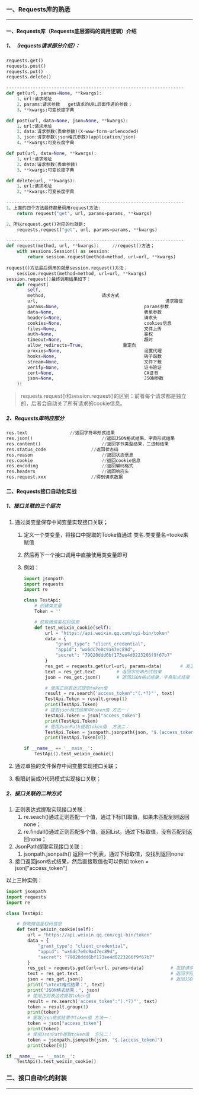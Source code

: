 ### 一、Requests库的熟悉

------

#### 一、Requests库（Requests底层源码的调用逻辑）介绍

##### 1、（requests请求部分介绍）：

```python
requests.get()
requests.post()
requests.put()
requests.delete()

-------------------------------------------------------------------
def get(url, params=None, **kwargs):
	1、url:请求地址
	2、params:请求参数   get请求的URL后面传递的参数；
	3、**kwargs:可变长度字典

def post(url, data=None, json=None, **kwargs):
	1、url:请求地址
	2、data:请求参数(表单参数)(X-www-form-urlencoded)
	3、json:请求参数(json格式参数)(application/json)
	4、**kwargs:可变长度字典

def put(url, data=None, **kwargs):
	1、url:请求地址
	2、data:请求参数(表单参数)
	3、**kwargs:可变长度字典 

def delete(url, **kwargs):
	1、url:请求地址
	2、**kwargs:可变长度字典 

-------------------------------------------------------------------
1、上面的四个方法最终都是调用request方法:
	return request("get", url, params=params, **kwargs)

2、所以request.get()对应的也就是:
	requests.request("get", url, params=params, **kwargs)

-------------------------------------------------------------------
def request(method, url, **kwargs):     //request()方法；
    with sessions.Session() as session:
        return session.request(method=method, url=url, **kwargs)
    
request()方法最后调用的就是session.request()方法：       
	session.request(method=method, url=url, **kwargs)
session.request()最终调用结果如下：
	def request(
        self,
        method,                     请求方式
        url,												请求路径
        params=None,								params参数
        data=None,									表单参数
        headers=None,								请求头
        cookies=None,								cookies信息
        files=None,									文件上传
        auth=None,									鉴权
        timeout=None,								超时
        allow_redirects=True,				重定向
        proxies=None,								设置代理
        hooks=None,									钩子函数
        stream=None,								文件下载
        verify=None,								证书验证
        cert=None,									CA证书
        json=None,									JSON参数
    ):
```

> requests.request()和session.request()的区别：前者每个请求都是独立的，后者会自动关了所有请求的cookie信息。

##### 2、Requests库响应部分

```python
res.text                //返回字符串形式结果
res.json()							//返回JSON格式结果，字典形式结果
res.content()						//返回字节类型结果，二进制结果
res.status_code					//返回状态码
res.reason							//返回状态信息
res.cookie							//返回cookie信息
res.encoding						//返回编码格式
res.headers							//返回响应头
res.request.xxx					//得到请求数据
```

#### 二、Requests接口自动化实战

##### 1、接口关联的三个层次

1. 通过类变量保存中间变量实现接口关联；

   1. 定义一个类变量，将接口中提取的Tooke值通过    类名.类变量名=tooke来 赋值

   2. 然后再下一个接口调用中直接使用类变量即可

   3. 例如：

      ```python
      import jsonpath
      import requests
      import re
      
      class TestApi:
          # 创建类变量
          Token = ''
      
          # 获取微信鉴权码信息
          def test_weixin_cookie(self):
              url = "https://api.weixin.qq.com/cgi-bin/token"
              data = {
                  "grant_type": "client_credential",
                  "appid": "wx6dc7e0c9a47ec89d",
                  "secret": "79020ddd6bf173ee4d0223266f9f67b7"
              }
              res_get = requests.get(url=url, params=data)       # 发送请求 get
              text = res_get.text        # 返回字符串形式结果
              json = res_get.json()      # 返回JSON格式结果，字典形式结果
      
              # 使用正则表达式提取token值
              result = re.search('access_token":"(.*?)"', text)
              TestApi.Token = result.group(1)
              print(TestApi.Token)
              # 提取json格式结果中token值 方法一：
              TestApi.Token = json["access_token"]
              print(TestApi.Token)
              # 使用JsonPath提取token值  方法二：
              TestApi.Token = jsonpath.jsonpath(json, "$.[access_token]")
              print(TestApi.Token[0])
      
      if __name__ == '__main__':
          TestApi().test_weixin_cookie()
      ```

2. 通过单独的文件保存中间变量实现接口关联；

3. 极限封装成0代码模式实现接口关联；

##### 2、接口关联的二种方式

1. 正则表达式提取实现接口关联：
   1. re.seach()通过正则匹配一个值，通过下标[1]取值，如果未匹配到则返回none；
   2. re.findall()通过正则匹配多个值，返回List，通过下标取值，没有匹配到返回none；
2. JsonPath提取实现接口关联：
   1. jsonpath.jsonpath()   返回一个列表，通过下标取值，没找到返回none
3. 接口返回json格式结果，然后直接取值也可以例如   token = json["access_token"]

以上三种实例：

```python
import jsonpath
import requests
import re

class TestApi:

    # 获取微信鉴权码信息
    def test_weixin_cookie(self):
        url = "https://api.weixin.qq.com/cgi-bin/token"
        data = {
            "grant_type": "client_credential",
            "appid": "wx6dc7e0c9a47ec89d",
            "secret": "79020ddd6bf173ee4d0223266f9f67b7"
        }
        res_get = requests.get(url=url, params=data)          # 发送请求 get
        text = res_get.text                                   # 返回字符串形式结果
        json = res_get.json()                                 # 返回JSON格式结果，字典形式结果
        print("\ntext格式结果：", text)
        print("JSON格式结果：", json)
        # 使用正则表达式提取token值
        result = re.search('access_token":"(.*?)"', text)
        token = result.group(1)
        print(token)
        # 提取json格式结果中token值 方法一：
        token = json["access_token"]
        print(token)
        # 使用JsonPath提取token值  方法二：
        token = jsonpath.jsonpath(json, "$.[access_token]")
        print(token[0])

if __name__ == '__main__':
    TestApi().test_weixin_cookie()
```

### 二、接口自动化的封装

------

